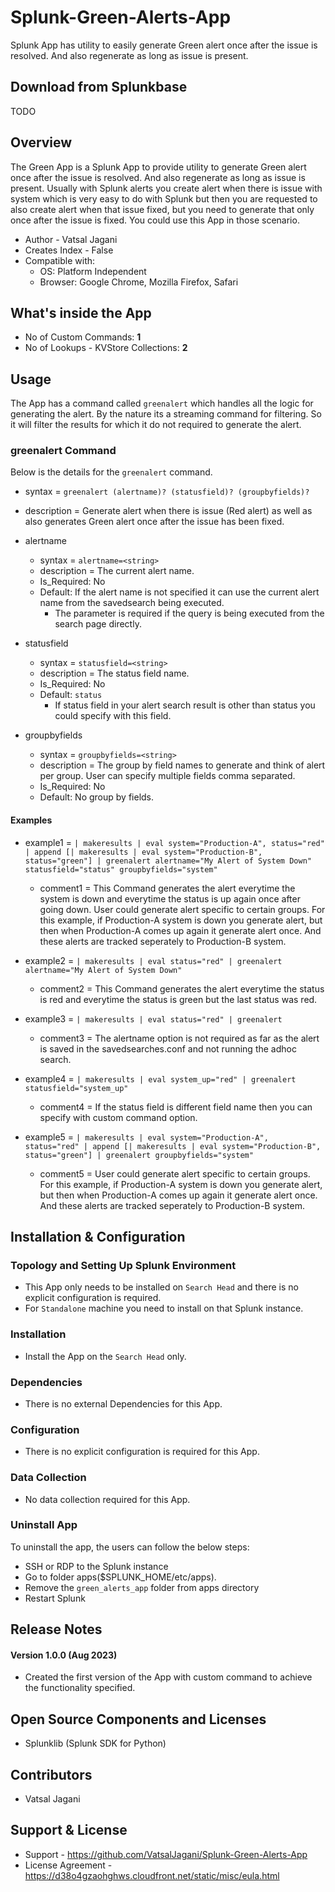 # Splunk-Green-Alerts-App
Splunk App has utility to easily generate Green alert once after the issue is resolved. And also regenerate as long as issue is present.


## Download from Splunkbase
TODO


## Overview
The Green App is a Splunk App to provide utility to generate Green alert once after the issue is resolved. And also regenerate as long as issue is present.
Usually with Splunk alerts you create alert when there is issue with system which is very easy to do with Splunk but then you are requested to also create alert when that issue fixed, but you need to generate that only once after the issue is fixed. You could use this App in those scenario.

* Author - Vatsal Jagani
* Creates Index - False
* Compatible with:
    * OS: Platform Independent
    * Browser: Google Chrome, Mozilla Firefox, Safari



## What's inside the App

* No of Custom Commands: **1**
* No of Lookups - KVStore Collections: **2**



## Usage
The App has a command called `greenalert` which handles all the logic for generating the alert. By the nature its a streaming command for filtering. So it will filter the results for which it do not required to generate the alert.

### greenalert Command
Below is the details for the `greenalert` command.
* syntax = `greenalert (alertname)? (statusfield)? (groupbyfields)?`
* description = Generate alert when there is issue (Red alert) as well as also generates Green alert once after the issue has been fixed.

* alertname
    * syntax = `alertname=<string>`
    * description = The current alert name.
    * Is_Required: No
    * Default: If the alert name is not specified it can use the current alert name from the savedsearch being executed.
        * The parameter is required if the query is being executed from the search page directly.

* statusfield
    * syntax = `statusfield=<string>`
    * description = The status field name.
    * Is_Required: No
    * Default: `status`
        * If status field in your alert search result is other than status you could specify with this field.

* groupbyfields
    * syntax = `groupbyfields=<string>`
    * description = The group by field names to generate and think of alert per group. User can specify multiple fields comma separated.
    * Is_Required: No
    * Default: No group by fields.


#### Examples
* example1 = `| makeresults | eval system="Production-A", status="red" | append [| makeresults | eval system="Production-B", status="green"] | greenalert alertname="My Alert of System Down" statusfield="status" groupbyfields="system"`
    * comment1 = This Command generates the alert everytime the system is down and everytime the status is up again once after going down. User could generate alert specific to certain groups. For this example, if Production-A system is down you generate alert, but then when Production-A comes up again it generate alert once. And these alerts are tracked seperately to Production-B system.

* example2 = `| makeresults | eval status="red" | greenalert alertname="My Alert of System Down"`
    * comment2 = This Command generates the alert everytime the status is red and everytime the status is green but the last status was red.

* example3 = `| makeresults | eval status="red" | greenalert`
    * comment3 = The alertname option is not required as far as the alert is saved in the savedsearches.conf and not running the adhoc search.

* example4 = `| makeresults | eval system_up="red" | greenalert statusfield="system_up"`
    * comment4 = If the status field is different field name then you can specify with custom command option.

* example5 = `| makeresults | eval system="Production-A", status="red" | append [| makeresults | eval system="Production-B", status="green"] | greenalert groupbyfields="system"`
    * comment5 = User could generate alert specific to certain groups. For this example, if Production-A system is down you generate alert, but then when Production-A comes up again it generate alert once. And these alerts are tracked seperately to Production-B system.



## Installation & Configuration

### Topology and Setting Up Splunk Environment
* This App only needs to be installed on `Search Head` and there is no explicit configuration is required.
* For `Standalone` machine you need to install on that Splunk instance.

### Installation
* Install the App on the `Search Head` only.


### Dependencies
* There is no external Dependencies for this App.


### Configuration
* There is no explicit configuration is required for this App.

### Data Collection
* No data collection required for this App.


### Uninstall App
To uninstall the app, the users can follow the below steps:
* SSH or RDP to the Splunk instance
* Go to folder apps($SPLUNK_HOME/etc/apps).
* Remove the `green_alerts_app` folder from apps directory
* Restart Splunk



## Release Notes

#### Version 1.0.0 (Aug 2023)
* Created the first version of the App with custom command to achieve the functionality specified.



## Open Source Components and Licenses
* Splunklib (Splunk SDK for Python)



## Contributors
* Vatsal Jagani


## Support & License
* Support - https://github.com/VatsalJagani/Splunk-Green-Alerts-App
* License Agreement - https://d38o4gzaohghws.cloudfront.net/static/misc/eula.html
